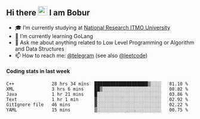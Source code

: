 ## Hi there <img src="https://media.giphy.com/media/hvRJCLFzcasrR4ia7z/giphy.gif" width="25px" height="25px"> I am Bobur

- :mortar_board: I’m currently studying at [National Research ITMO University](https://itmo.ru/)
- :seedling: I’m currently learning GoLang
- :speech_balloon: Ask me about anything related to Low Level Programming or Algorithm and Data Structures
- :mailbox: How to reach me: [@telegram](https://t.me/octoant) (see also [@leetcode](https://leetcode.com/octoant/))    

#### Coding stats in last week

<!--START_SECTION:waka-->

```text
C++              28 hrs 34 mins  ████████████████████▒░░░░   81.10 %
XML              3 hrs 6 mins    ██▒░░░░░░░░░░░░░░░░░░░░░░   08.82 %
Java             1 hr 21 mins    █░░░░░░░░░░░░░░░░░░░░░░░░   03.86 %
Text             1 hr 1 min      ▓░░░░░░░░░░░░░░░░░░░░░░░░   02.92 %
GitIgnore file   46 mins         ▓░░░░░░░░░░░░░░░░░░░░░░░░   02.22 %
YAML             15 mins         ▒░░░░░░░░░░░░░░░░░░░░░░░░   00.75 %
```

<!--END_SECTION:waka-->
